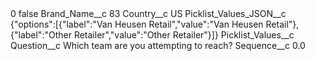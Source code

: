 <?xml version="1.0" encoding="UTF-8"?>
<CustomMetadata xmlns="http://soap.sforce.com/2006/04/metadata" xmlns:xsi="http://www.w3.org/2001/XMLSchema-instance" xmlns:xsd="http://www.w3.org/2001/XMLSchema">
    <label>0</label>
    <protected>false</protected>
    <values>
        <field>Brand_Name__c</field>
        <value xsi:type="xsd:string">83</value>
    </values>
    <values>
        <field>Country__c</field>
        <value xsi:type="xsd:string">US</value>
    </values>
    <values>
        <field>Picklist_Values_JSON__c</field>
        <value xsi:type="xsd:string">{&quot;options&quot;:[{&quot;label&quot;:&quot;Van Heusen Retail&quot;,&quot;value&quot;:&quot;Van Heusen Retail&quot;},{&quot;label&quot;:&quot;Other Retailer&quot;,&quot;value&quot;:&quot;Other Retailer&quot;}]}</value>
    </values>
    <values>
        <field>Picklist_Values__c</field>
        <value xsi:nil="true"/>
    </values>
    <values>
        <field>Question__c</field>
        <value xsi:type="xsd:string">Which team are you attempting to reach?</value>
    </values>
    <values>
        <field>Sequence__c</field>
        <value xsi:type="xsd:double">0.0</value>
    </values>
</CustomMetadata>
